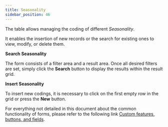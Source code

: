 ```yaml
---
title: Seasonality
sidebar_position: 46
---
```


The table allows managing the coding of different *Seasonality*.

It enables the insertion of new records or the search for existing ones to view, modify, or delete them.

**Search Seasonality**

The form consists of a filter area and a result area. Once all desired filters are set, simply click the **Search** button to display the results within the result grid.

**Insert Seasonality**

To insert new codings, it is necessary to click on the first empty row in the grid or press the **New** button.

For everything not detailed in this document about the common functionality of forms, please refer to the following link [Custom features, buttons, and fields](/docs/guide/common).